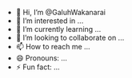 - 👋 Hi, I’m @GaluhWakanarai
- 👀 I’m interested in ...
- 🌱 I’m currently learning ...
- 💞️ I’m looking to collaborate on ...
- 📫 How to reach me ...
- 😄 Pronouns: ...
- ⚡ Fun fact: ...

<!---
GaluhWakanarai/GaluhWakanarai is a ✨ special ✨ repository because its `README.md` (this file) appears on your GitHub profile.
You can click the Preview link to take a look at your changesuhhhg
--->

